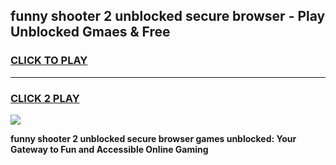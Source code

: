 
## funny shooter 2 unblocked secure browser - Play Unblocked Gmaes & Free
<h3>
<a href="https://news.freeplayer.one?title=funny_shooter_2_unblocked_secure_browser&ref=16F">CLICK TO PLAY</a></h3>
<hr>

<h3>
<a href="https://news.freeplayer.one?title=funny_shooter_2_unblocked_secure_browser&ref=16F">CLICK 2 PLAY</a>
  
</h3>

<a href="https://news.freeplayer.one?title=funny_shooter_2_unblocked_secure_browser&ref=16F/"><img src="https://clearcache.store/games.png"></a>


**funny shooter 2 unblocked secure browser games unblocked: Your Gateway to Fun and Accessible Online Gaming**
